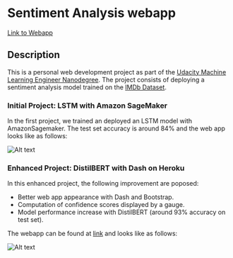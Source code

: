 # Sentiment Analysis webapp 
[Link to Webapp](https://bertsentiment-app.herokuapp.com)

## Description
This is a personal web development project as part of the [Udacity Machine Learning Engineer Nanodegree](https://www.udacity.com/course/machine-learning-engineer-nanodegree--nd009t). The project consists of deploying a sentiment analysis model trained on the [IMDb Dataset](https://ai.stanford.edu/~amaas/data/sentiment/). 

### Initial Project: LSTM with Amazon SageMaker
In the first project, we trained an deployed an LSTM model with AmazonSagemaker. The test set accuracy is around 84% and the web app looks like as follows:

![Alt text](screenshot1.jpg?raw=true "Optional Title")


### Enhanced Project: DistilBERT with Dash on Heroku
In this enhanced project, the following improvement are poposed:
* Better web app appearance with Dash and Bootstrap.
* Computation of confidence scores displayed by a gauge.
* Model performance increase with DistilBERT (around 93% accuracy on test set).

The webapp can be found at [link](https://bertsentiment-app.herokuapp.com) and looks like as follows:

![Alt text](screenshot2.jpg?raw=true "Optional Title")







